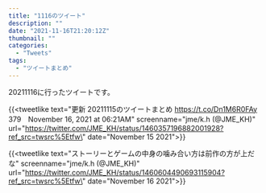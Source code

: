 ```yaml
---
title: "1116のツイート"
description: ""
date: "2021-11-16T21:20:12Z"
thumbnail: ""
categories:
  - "Tweets"
tags:
  - "ツイートまとめ"
---
```

20211116に行ったツイートです。
<!--more-->
{{<tweetlike text=\"更新 20211115のツイートまとめ https://t.co/Dn1M6R0FAy 379　November 16, 2021 at 06:21AM\" screenname=\"jme/k.h (@JME_KH)\" url=\"https://twitter.com/JME_KH/status/1460357196882001928?ref_src=twsrc%5Etfw\" date=\"November 15 2021\">}}

{{<tweetlike text=\"ストーリーとゲームの中身の噛み合い方は前作の方が上だな\" screenname=\"jme/k.h (@JME_KH)\" url=\"https://twitter.com/JME_KH/status/1460604490693115904?ref_src=twsrc%5Etfw\" date=\"November 16 2021\">}}

